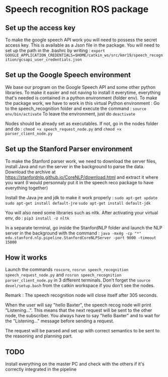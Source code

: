# Speech recognition ROS package #

## Set up the access key ##

To make the google speech API work  you will need to possess the secret access key. This is available as a Json file in the package.
You will need to set up the path in the .bashrc by writing :
`export GOOGLE_APPLICATION_CREDENTIALS=$HOME/catkin_ws/src/kmr19/speech_recognition/gcsapi_user_credentials.json`

## Set up the Google Speech environment ##

We base our program on the Google Speech API and some other python libraries. To make it easier and not naving to install it everytime, everything that's needed is contained in a python environment (folder env). To make the package work, we have to work in this virtual Python environment :
Go to the speech_recognition folder and execute the command : `source env/bin/activate`
To leave the environment, just do `deactivate`

Nodes should be already set as executables. If not, go in the nodes folder and do :
`chmod +x speech_request_node.py` and `chmod +x parser_client_node.py`

## Set up the Stanford Parser environment ##

To make the Stanford parser work, we need to download the server files, install Java and run the server in the background to parse the data.
Download the archive at https://stanfordnlp.github.io/CoreNLP/download.html and extract it where you want (I would personnaly put it in the speech reco package to have everything together)

Install the Java jre and jdk to make it work properly : 
`sudo apt-get update`
`sudo apt-get install default-jre`
`sudo apt-get install default-jdk`

You will also need some libraries such as nltk. After activating your virtual env, do :
`pip3 install -U nltk`

In a separate terminal, go inside the StanfordNLP folder and launch the NLP server in the background with the command :
`java -mx4g -cp "*" edu.stanford.nlp.pipeline.StanfordCoreNLPServer -port 9000 -timeout 15000`

## How it works ##

Launch the commands `roscore`, `rosrun speech_recognition speech_request_node.py` and `rosrun speech_recognition parser_client_node.py` in 3 different terminals. Don't forget the `source devel/setup.bash` from the catkin workspace if you don't see the nodes.

Remark : The speech recognition node will close itself after 305 seconds.

When the user will say "hello Baxter", the speech recog node will print "Listening...". This means that the next request will be sent to the other node, the subscriber. You always have to say "hello Baxter" and to wait for the "Listening..." message before sending a request.

The request will be parsed and set up with correct semantics to be sent to the reasoning and planning part.

## TODO ##

Install everything on the master PC and check with the others if it's correctly integrated in the pipeline
